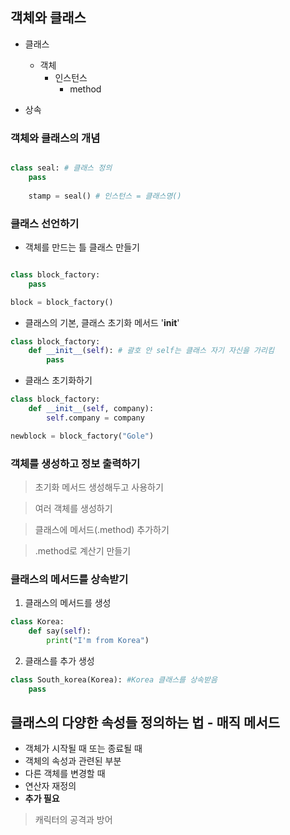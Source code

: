 ## 객체와 클래스

- 클래스
	- 객체
		- 인스턴스
			- method

- 상속

### 객체와 클래스의 개념

```python

class seal: # 클래스 정의
	pass
	
	stamp = seal() # 인스턴스 = 클래스명()
```

### 클래스 선언하기

- 객체를 만드는 틀 클래스 만들기
```python

class block_factory:
	pass

block = block_factory()
```
- 클래스의 기본, 클래스 초기화 메서드 '__init__'
```python
class block_factory:
	def __init__(self): # 괄호 안 self는 클래스 자기 자신을 가리킴
		pass
```		
- 클래스 초기화하기
```python
class block_factory:
	def __init__(self, company):
		self.company = company

newblock = block_factory("Gole")
```

### 객체를 생성하고 정보 출력하기 

> 초기화 메서드 생성해두고 사용하기

> 여러 객체를 생성하기

> 클래스에 메서드(.method) 추가하기

> .method로 계산기 만들기

### 클래스의 메서드를 상속받기

1. 클래스의 메서드를 생성
```python
class Korea:
	def say(self):
		print("I'm from Korea")
```
2. 클래스를 추가 생성
```python
class South_korea(Korea): #Korea 클래스를 상속받음
	pass
```

## 클래스의 다양한 속성들 정의하는 법 - 매직 메서드
- 객체가 시작될 때 또는 종료될 때
- 객체의 속성과 관련된 부분
- 다른 객체를 변경할 때
- 연산자 재정의
- **추가 필요**

> 캐릭터의 공격과 방어